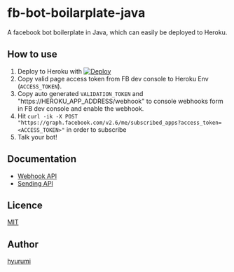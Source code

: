 # fb-bot-boilarplate-java
A facebook bot boilerplate in Java, which can easily be deployed to Heroku.

## How to use
1. Deploy to Heroku with [![Deploy](https://www.herokucdn.com/deploy/button.png)](https://heroku.com/deploy)
2. Copy valid page access token from FB dev console to Heroku Env (`ACCESS_TOKEN`).
3. Copy auto generated `VALIDATION_TOKEN` and "https://HEROKU_APP_ADDRESS/webhook" to console webhooks form in FB dev console and enable the webhook.
4. Hit `curl -ik -X POST "https://graph.facebook.com/v2.6/me/subscribed_apps?access_token=<ACCESS_TOKEN>"` in order to subscribe
5. Talk your bot!

## Documentation
- [Webhook API](https://developers.facebook.com/docs/messenger-platform/webhook-reference)
- [Sending API](https://developers.facebook.com/docs/messenger-platform/send-api-reference)

## Licence

[MIT](https://github.com/tcnksm/tool/blob/master/LICENCE)

## Author

[hyurumi](https://github.com/hyurumi)
